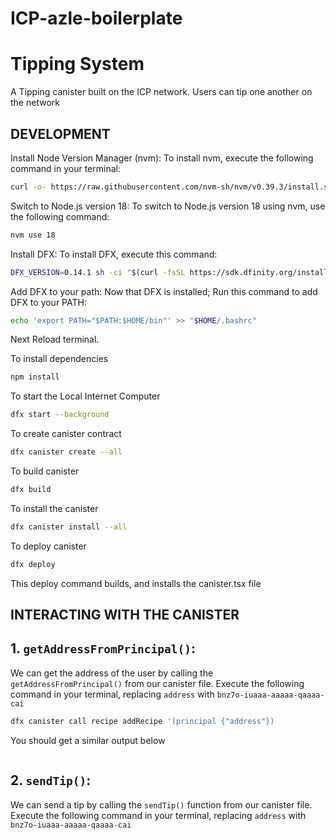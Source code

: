 # ICP-azle-boilerplate
# Tipping System

A Tipping canister built on the ICP network. Users can tip one another on the network

## DEVELOPMENT

Install Node Version Manager (nvm): To install nvm, execute the following command in your terminal:

```bash
curl -o- https://raw.githubusercontent.com/nvm-sh/nvm/v0.39.3/install.sh | bash
```

Switch to Node.js version 18: To switch to Node.js version 18 using nvm, use the following command:

```bash
nvm use 18
```

Install DFX: To install DFX, execute this command:

``` bash
DFX_VERSION=0.14.1 sh -ci "$(curl -fsSL https://sdk.dfinity.org/install.sh)"
```

Add DFX to your path: Now that DFX is installed; Run this command to add DFX to your PATH:

```bash
echo 'export PATH="$PATH:$HOME/bin"' >> "$HOME/.bashrc"
```

Next Reload terminal.

To install dependencies

```bash
npm install
```

To start the Local Internet Computer

```bash
dfx start --background
```

To create canister contract

```bash
dfx canister create --all
```

To build canister

```bash
dfx build
```

To install the canister

```bash
dfx canister install --all
```

To deploy canister

```bash
dfx deploy
```

This deploy command builds, and installs the canister.tsx file

## INTERACTING WITH THE CANISTER

## 1. `getAddressFromPrincipal()`:

We can get the address of the user by calling the `getAddressFromPrincipal()` from our canister file. Execute the following command in your terminal, replacing `address` with `bnz7o-iuaaa-aaaaa-qaaaa-cai`
```bash
dfx canister call recipe addRecipe '(principal {"address"})
```
You should get a similar output below

![]()

## 2. `sendTip()`:

We can send a tip by calling the `sendTip()` function from our canister file. Execute the following command in your terminal, replacing `address` with `bnz7o-iuaaa-aaaaa-qaaaa-cai`

